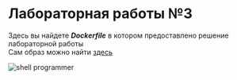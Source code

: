 # Лабораторная работы №3 #

Здесь вы найдете ***Dockerfile*** в котором предоставлено решение лабораторной работы  
Сам образ можно найти [здесь](https://hub.docker.com/repository/docker/sergo2048/labwork)


![shell programmer](https://raw.githubusercontent.com/sergo2048/OS-lab/master/DockerLab/img/read.png)
